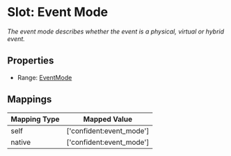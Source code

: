 # Slot: Event Mode
_The event mode describes whether the event is a physical, virtual or hybrid event._



<!-- no inheritance hierarchy -->


## Properties

 * Range: [EventMode](EventMode.md)



## Mappings

| Mapping Type | Mapped Value |
| ---  | ---  |
| self | ['confident:event_mode'] |
| native | ['confident:event_mode'] |






